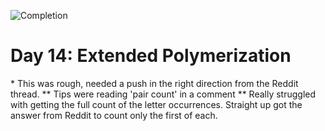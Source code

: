 
![Completion](https://img.shields.io/badge/Completed-Parts%201%20%26%202-green.svg)
<h1>Day 14: Extended Polymerization</h1>
* This was rough, needed a push in the right direction from the Reddit thread.
** Tips were reading 'pair count' in a comment
** Really struggled with getting the full count of the letter occurrences. Straight up got the answer from Reddit to count only the first of each.

